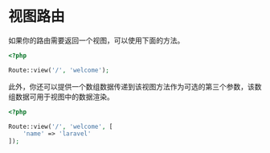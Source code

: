 # 视图路由

如果你的路由需要返回一个视图，可以使用下面的方法。

```php
<?php

Route::view('/', 'welcome');

```

此外，你还可以提供一个数组数据传递到该视图方法作为可选的第三个参数，该数组数据可用于视图中的数据渲染。

```php
<?php

Route::view('/', 'welcome', [
    'name' => 'laravel'
]);

```

